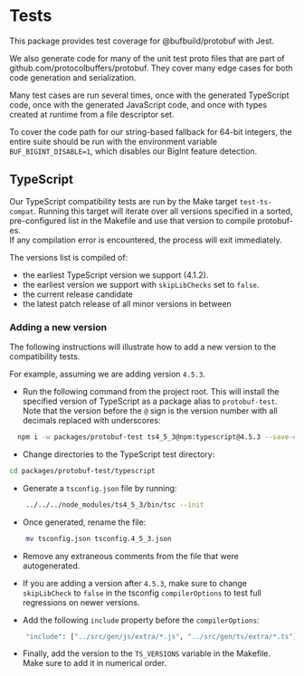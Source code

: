 # Tests

This package provides test coverage for @bufbuild/protobuf with Jest. 

We also generate code for many of the unit test proto files that are part of 
github.com/protocolbuffers/protobuf. They cover many edge cases for both code 
generation and serialization.

Many test cases are run several times, once with the generated TypeScript code, 
once with the generated JavaScript code, and once with types created at runtime 
from a file descriptor set.

To cover the code path for our string-based fallback for 64-bit integers, the
entire suite should be run with the environment variable 
`BUF_BIGINT_DISABLE=1`, which disables our BigInt feature detection. 

## TypeScript

Our TypeScript compatibility tests are run by the Make target `test-ts-compat`.
Running this target will iterate over all versions specified in a sorted, 
pre-configured list in the Makefile and use that version to compile protobuf-es.  
If any compilation error is encountered, the process will exit immediately.

The versions list is compiled of:

- the earliest TypeScript version we support (4.1.2).
- the earliest version we support with `skipLibChecks` set to `false`.
- the current release candidate
- the latest patch release of all minor versions in between

### Adding a new version

The following instructions will illustrate how to add a new version to the 
compatibility tests.  

For example, assuming we are adding version `4.5.3`.  

- Run the following command from the project root.  This will install the 
specified version of TypeScript as a package alias to `protobuf-test`.  Note 
that the version before the `@` sign is the version number with all decimals 
replaced with underscores:

```bash
  npm i -w packages/protobuf-test ts4_5_3@npm:typescript@4.5.3 --save-exact
```

- Change directories to the TypeScript test directory:

```bash
cd packages/protobuf-test/typescript
```

- Generate a `tsconfig.json` file by running:

```bash
    ../../../node_modules/ts4_5_3/bin/tsc --init
```

- Once generated, rename the file:

```bash
    mv tsconfig.json tsconfig.4_5_3.json
```

- Remove any extraneous comments from the file that were autogenerated.

- If you are adding a version after `4.5.3`, make sure to change 
`skipLibCheck` to `false` in the tsconfig `compilerOptions` to test full 
regressions on newer versions.

- Add the following `include` property before the `compilerOptions`:

```bash
    "include": ["../src/gen/js/extra/*.js", "../src/gen/ts/extra/*.ts"],
```

- Finally, add the version to the `TS_VERSIONS` variable in the Makefile.  
Make sure to add it in numerical order.

